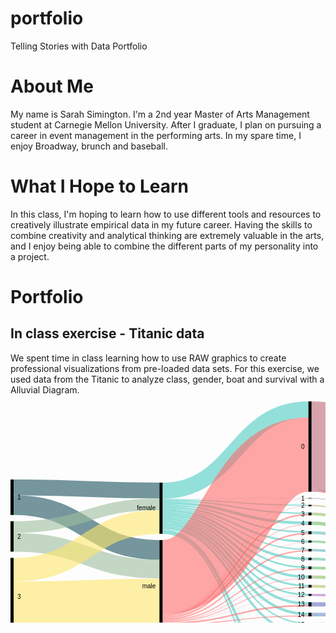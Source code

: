 # portfolio
Telling Stories with Data Portfolio

# About Me
My name is Sarah Simington. I'm a 2nd year Master of Arts Management student at Carnegie Mellon University. After I graduate, I plan on pursuing a career in event management in the performing arts. In my spare time, I enjoy Broadway, brunch and baseball.

# What I Hope to Learn
In this class, I'm hoping to learn how to use different tools and resources to creatively illustrate empirical data in my future career. Having the skills to combine creativity and analytical thinking are extremely valuable in the arts, and I enjoy being able to combine the different parts of my personality into a project.

# Portfolio

## In class exercise - Titanic data
We spent time in class learning how to use RAW graphics to create professional visualizations from pre-loaded data sets. For this exercise, we used data from the Titanic to analyze class, gender, boat and survival with a Alluvial Diagram.
<svg width="720" height="520" xmlns="http://www.w3.org/2000/svg"><g transform="translate(0, 10)"><g class="links" fill="none" stroke-opacity="0.6"><path d="M5,137.65087853323152C121.66666666666667,137.65087853323152,121.66666666666667,142.65087853323146,238.33333333333334,142.65087853323146" stroke-width="25.301757066462947" style="stroke: rgb(26, 83, 92);"></path><path d="M5,166.02750190985492C121.66666666666667,166.02750190985492,121.66666666666667,237.6050420168067,238.33333333333334,237.6050420168067" stroke-width="31.451489686783805" style="stroke: rgb(26, 83, 92);"></path><path d="M5,225.40106951871667C121.66666666666667,225.40106951871667,121.66666666666667,268.35370511841097,238.33333333333334,268.35370511841097" stroke-width="30.04583651642475" style="stroke: rgb(158, 191, 158);"></path><path d="M5,201.06569900687558C121.66666666666667,201.06569900687558,121.66666666666667,164.61420932009167,238.33333333333334,164.61420932009167" stroke-width="18.624904507257448" style="stroke: rgb(158, 191, 158);"></path><path d="M5,331.6883116883116C121.66666666666667,331.6883116883116,121.66666666666667,326.68831168831167,238.33333333333334,326.68831168831167" stroke-width="86.62337662337661" style="stroke: rgb(255, 230, 109);"></path><path d="M5,269.4003055767761C121.66666666666667,269.4003055767761,121.66666666666667,192.9029793735676,238.33333333333334,192.9029793735676" stroke-width="37.952635599694425" style="stroke: rgb(255, 230, 109);"></path><path d="M243.33333333333334,157.05882352941177C360,157.05882352941177,360,166.36363636363672,476.6666666666667,166.36363636363672" stroke-width="1.7570664629488157" style="stroke: rgb(78, 205, 196);"></path><path d="M243.33333333333334,142.9144385026738C360,142.9144385026738,360,12.91443850267408,476.6666666666667,12.91443850267408" stroke-width="25.828877005347593" style="stroke: rgb(78, 205, 196);"></path><path d="M243.33333333333334,181.30634071810545C360,181.30634071810545,360,280.6264323911385,476.6666666666667,280.6264323911385" stroke-width="4.2169595110771585" style="stroke: rgb(78, 205, 196);"></path><path d="M243.33333333333334,210.73720397249812C360,210.73720397249812,360,497.6279602750189,476.6666666666667,497.6279602750189" stroke-width="2.2841864018334608" style="stroke: rgb(78, 205, 196);"></path><path d="M243.33333333333334,162.5057295645531C360,162.5057295645531,360,194.62184873949602,476.6666666666667,194.62184873949602" stroke-width="4.5683728036669216" style="stroke: rgb(78, 205, 196);"></path><path d="M243.33333333333334,177.7922077922078C360,177.7922077922078,360,265.53093964858704,476.6666666666667,265.53093964858704" stroke-width="2.8113063407181054" style="stroke: rgb(78, 205, 196);"></path><path d="M243.33333333333334,168.83116883116884C360,168.83116883116884,360,224.11000763941965,476.6666666666667,224.11000763941965" stroke-width="3.1627196333078684" style="stroke: rgb(78, 205, 196);"></path><path d="M243.33333333333334,174.3659281894576C360,174.3659281894576,360,252.10466004583688,476.6666666666667,252.10466004583688" stroke-width="4.041252864782276" style="stroke: rgb(78, 205, 196);"></path><path d="M243.33333333333334,166.01986249045072C360,166.01986249045072,360,209.01451489686812,476.6666666666667,209.01451489686812" stroke-width="2.4598930481283423" style="stroke: rgb(78, 205, 196);"></path><path d="M243.33333333333334,171.3789152024446C360,171.3789152024446,360,237.00916730328524,476.6666666666667,237.00916730328524" stroke-width="1.9327731092436975" style="stroke: rgb(78, 205, 196);"></path><path d="M243.33333333333334,159.07944996180288C360,159.07944996180288,360,178.9113827349124,476.6666666666667,178.9113827349124" stroke-width="2.2841864018334608" style="stroke: rgb(78, 205, 196);"></path><path d="M243.33333333333334,184.99618029029796C360,184.99618029029796,360,295.19480519480544,476.6666666666667,295.19480519480544" stroke-width="3.1627196333078684" style="stroke: rgb(78, 205, 196);"></path><path d="M243.33333333333334,196.15355233002293C360,196.15355233002293,360,340.3934300993125,476.6666666666667,340.3934300993125" stroke-width="4.39266615737204" style="stroke: rgb(78, 205, 196);"></path><path d="M243.33333333333334,156.00458365164246C360,156.00458365164246,360,154.78227654698276,476.6666666666667,154.78227654698276" stroke-width="0.35141329258976317" style="stroke: rgb(78, 205, 196);"></path><path d="M243.33333333333334,204.58747135217726C360,204.58747135217726,360,415.3284950343771,476.6666666666667,415.3284950343771" stroke-width="0.17570664629488159" style="stroke: rgb(78, 205, 196);"></path><path d="M243.33333333333334,204.76317799847214C360,204.76317799847214,360,435.85561497326177,476.6666666666667,435.85561497326177" stroke-width="0.17570664629488159" style="stroke: rgb(78, 205, 196);"></path><path d="M243.33333333333334,191.76088617265088C360,191.76088617265088,360,323.54087089381215,476.6666666666667,323.54087089381215" stroke-width="4.39266615737204" style="stroke: rgb(78, 205, 196);"></path><path d="M243.33333333333334,188.07104660045837C360,188.07104660045837,360,309.49961802903,476.6666666666667,309.49961802903" stroke-width="2.987012987012987" style="stroke: rgb(78, 205, 196);"></path><path d="M243.33333333333334,202.47899159663868C360,202.47899159663868,360,372.3414820473642,476.6666666666667,372.3414820473642" stroke-width="3.6898395721925135" style="stroke: rgb(78, 205, 196);"></path><path d="M243.33333333333334,205.02673796791447C360,205.02673796791447,360,446.1191749427041,476.6666666666667,446.1191749427041" stroke-width="0.35141329258976317" style="stroke: rgb(78, 205, 196);"></path><path d="M243.33333333333334,207.31092436974794C360,207.31092436974794,360,471.56608097784544,476.6666666666667,471.56608097784544" stroke-width="4.2169595110771585" style="stroke: rgb(78, 205, 196);"></path><path d="M243.33333333333334,199.49197860962568C360,199.49197860962568,360,355.13750954927406,476.6666666666667,355.13750954927406" stroke-width="2.2841864018334608" style="stroke: rgb(78, 205, 196);"></path><path d="M243.33333333333334,209.50725744843396C360,209.50725744843396,360,486.2223071046598,476.6666666666667,486.2223071046598" stroke-width="0.17570664629488159" style="stroke: rgb(78, 205, 196);"></path><path d="M243.33333333333334,204.41176470588238C360,204.41176470588238,360,405.15278838808223,476.6666666666667,405.15278838808223" stroke-width="0.17570664629488159" style="stroke: rgb(78, 205, 196);"></path><path d="M243.33333333333334,352.69289533995413C360,352.69289533995413,360,297.39113827349144,476.6666666666667,297.39113827349144" stroke-width="1.2299465240641712" style="stroke: rgb(255, 107, 107);"></path><path d="M243.33333333333334,281.26814362108473C360,281.26814362108473,360,85.21772345301785,476.6666666666667,85.21772345301785" stroke-width="118.77769289533995" style="stroke: rgb(255, 107, 107);"></path><path d="M243.33333333333334,342.8533231474408C360,342.8533231474408,360,181.19556913674586,476.6666666666667,181.19556913674586" stroke-width="2.2841864018334608" style="stroke: rgb(255, 107, 107);"></path><path d="M243.33333333333334,365.3437738731857C360,365.3437738731857,360,458.6669213139799,476.6666666666667,458.6669213139799" stroke-width="1.5813598166539342" style="stroke: rgb(255, 107, 107);"></path><path d="M243.33333333333334,363.7624140565317C360,363.7624140565317,360,447.08556149732595,476.6666666666667,447.08556149732595" stroke-width="1.5813598166539342" style="stroke: rgb(255, 107, 107);"></path><path d="M243.33333333333334,346.01604278074865C360,346.01604278074865,360,211.38655462184903,476.6666666666667,211.38655462184903" stroke-width="2.2841864018334608" style="stroke: rgb(255, 107, 107);"></path><path d="M243.33333333333334,348.5637891520244C360,348.5637891520244,360,239.02979373567638,476.6666666666667,239.02979373567638" stroke-width="2.1084797555385792" style="stroke: rgb(255, 107, 107);"></path><path d="M243.33333333333334,369.38502673796796C360,369.38502673796796,360,499.3850267379677,476.6666666666667,499.3850267379677" stroke-width="1.2299465240641712" style="stroke: rgb(255, 107, 107);"></path><path d="M243.33333333333334,350.40870893812064C360,350.40870893812064,360,267.72727272727303,476.6666666666667,267.72727272727303" stroke-width="1.5813598166539342" style="stroke: rgb(255, 107, 107);"></path><path d="M243.33333333333334,344.4346829640947C360,344.4346829640947,360,197.3453017570667,476.6666666666667,197.3453017570667" stroke-width="0.8785332314744079" style="stroke: rgb(255, 107, 107);"></path><path d="M243.33333333333334,367.36440030557685C360,367.36440030557685,360,474.90450725744824,476.6666666666667,474.90450725744824" stroke-width="2.4598930481283423" style="stroke: rgb(255, 107, 107);"></path><path d="M243.33333333333334,362.8838808250573C360,362.8838808250573,360,425.6799083269669,476.6666666666667,425.6799083269669" stroke-width="0.17570664629488159" style="stroke: rgb(255, 107, 107);"></path><path d="M243.33333333333334,354.8892284186402C360,354.8892284186402,360,326.9671504965624,476.6666666666667,326.9671504965624" stroke-width="2.4598930481283423" style="stroke: rgb(255, 107, 107);"></path><path d="M243.33333333333334,340.92055003819706C360,340.92055003819706,360,155.22154316271997,476.6666666666667,155.22154316271997" stroke-width="0.5271199388846448" style="stroke: rgb(255, 107, 107);"></path><path d="M243.33333333333334,359.63330786860195C360,359.63330786860195,360,358.3880825057293,476.6666666666667,358.3880825057293" stroke-width="4.2169595110771585" style="stroke: rgb(255, 107, 107);"></path><path d="M243.33333333333334,356.82200152788386C360,356.82200152788386,360,343.2925897631781,476.6666666666667,343.2925897631781" stroke-width="1.4056531703590527" style="stroke: rgb(255, 107, 107);"></path><path d="M243.33333333333334,347.3338426279602C360,347.3338426279602,360,225.86707410236846,476.6666666666667,225.86707410236846" stroke-width="0.35141329258976317" style="stroke: rgb(255, 107, 107);"></path><path d="M243.33333333333334,362.7081741787624C360,362.7081741787624,360,415.504201680672,476.6666666666667,415.504201680672" stroke-width="0.17570664629488159" style="stroke: rgb(255, 107, 107);"></path><path d="M243.33333333333334,351.63865546218483C360,351.63865546218483,360,283.17417876241433,476.6666666666667,283.17417876241433" stroke-width="0.8785332314744079" style="stroke: rgb(255, 107, 107);"></path><path d="M243.33333333333334,353.4835752482811C360,353.4835752482811,360,311.16883116883133,476.6666666666667,311.16883116883133" stroke-width="0.35141329258976317" style="stroke: rgb(255, 107, 107);"></path><path d="M243.33333333333334,341.4476699770817C360,341.4476699770817,360,167.50572956455343,476.6666666666667,167.50572956455343" stroke-width="0.5271199388846448" style="stroke: rgb(255, 107, 107);"></path><path d="M243.33333333333334,362.53246753246754C360,362.53246753246754,360,394.97708174178734,476.6666666666667,394.97708174178734" stroke-width="0.17570664629488159" style="stroke: rgb(255, 107, 107);"></path><path d="M243.33333333333334,368.6822001527884C360,368.6822001527884,360,486.3980137509547,476.6666666666667,486.3980137509547" stroke-width="0.17570664629488159" style="stroke: rgb(255, 107, 107);"></path><path d="M243.33333333333334,361.91749427043544C360,361.91749427043544,360,374.3621084797553,476.6666666666667,374.3621084797553" stroke-width="0.35141329258976317" style="stroke: rgb(255, 107, 107);"></path><path d="M243.33333333333334,362.2689075630252C360,362.2689075630252,360,384.713521772345,476.6666666666667,384.713521772345" stroke-width="0.35141329258976317" style="stroke: rgb(255, 107, 107);"></path><path d="M481.6666666666667,166.627196333079C598.3333333333334,166.627196333079,598.3333333333334,288.2085561497326,715,288.2085561497326" stroke-width="2.2841864018334608" style="stroke: rgb(191, 181, 105);"></path><path d="M481.6666666666667,295.8097784568375C598.3333333333334,295.8097784568375,598.3333333333334,327.3911382734912,715,327.3911382734912" stroke-width="4.39266615737204" style="stroke: rgb(186, 191, 105);"></path><path d="M481.6666666666667,70.28265851795292C598.3333333333334,70.28265851795292,598.3333333333334,200.28265851795265,715,200.28265851795265" stroke-width="140.56531703590528" style="stroke: rgb(191, 105, 120);"></path><path d="M481.6666666666667,142.5859434682967C598.3333333333334,142.5859434682967,598.3333333333334,284.16730328495026,715,284.16730328495026" stroke-width="4.041252864782276" style="stroke: rgb(191, 105, 120);"></path><path d="M481.6666666666667,180.05347593582914C598.3333333333334,180.05347593582914,598.3333333333334,291.63483575248273,715,291.63483575248273" stroke-width="4.5683728036669216" style="stroke: rgb(155, 191, 105);"></path><path d="M481.6666666666667,281.0656990068757C598.3333333333334,281.0656990068757,598.3333333333334,322.6470588235294,715,322.6470588235294" stroke-width="5.095492742551566" style="stroke: rgb(140, 191, 105);"></path><path d="M481.6666666666667,498.33078686019843C598.3333333333334,498.33078686019843,598.3333333333334,368.3307868601987,715,368.3307868601987" stroke-width="3.33842627960275" style="stroke: rgb(125, 191, 105);"></path><path d="M481.6666666666667,496.5737203972496C598.3333333333334,496.5737203972496,598.3333333333334,272.0588235294118,715,272.0588235294118" stroke-width="0.17570664629488159" style="stroke: rgb(125, 191, 105);"></path><path d="M481.6666666666667,195.06111535523323C598.3333333333334,195.06111535523323,598.3333333333334,296.6424751718869,715,296.6424751718869" stroke-width="5.446906035141329" style="stroke: rgb(110, 191, 105);"></path><path d="M481.6666666666667,266.32161955691396C598.3333333333334,266.32161955691396,598.3333333333334,317.9029793735676,715,317.9029793735676" stroke-width="4.39266615737204" style="stroke: rgb(105, 191, 115);"></path><path d="M481.6666666666667,224.28571428571453C598.3333333333334,224.28571428571453,598.3333333333334,305.86707410236824,715,305.86707410236824" stroke-width="3.5141329258976315" style="stroke: rgb(105, 191, 130);"></path><path d="M481.6666666666667,458.75477463712735C598.3333333333334,458.75477463712735,598.3333333333334,359.1061879297174,715,359.1061879297174" stroke-width="1.4056531703590527" style="stroke: rgb(105, 191, 145);"></path><path d="M481.6666666666667,457.9640947288004C598.3333333333334,457.9640947288004,598.3333333333334,271.70741023682206,715,271.70741023682206" stroke-width="0.17570664629488159" style="stroke: rgb(105, 191, 145);"></path><path d="M481.6666666666667,252.10466004583688C598.3333333333334,252.10466004583688,598.3333333333334,313.6860198624904,715,313.6860198624904" stroke-width="4.041252864782276" style="stroke: rgb(105, 191, 161);"></path><path d="M481.6666666666667,446.294881588999C598.3333333333334,446.294881588999,598.3333333333334,271.26814362108485,715,271.26814362108485" stroke-width="0.7028265851795263" style="stroke: rgb(105, 191, 176);"></path><path d="M481.6666666666667,447.26126814362084C598.3333333333334,447.26126814362084,598.3333333333334,357.7883880825058,715,357.7883880825058" stroke-width="1.2299465240641712" style="stroke: rgb(105, 191, 176);"></path><path d="M481.6666666666667,210.15660809778487C598.3333333333334,210.15660809778487,598.3333333333334,301.73796791443846,715,301.73796791443846" stroke-width="4.744079449961803" style="stroke: rgb(105, 191, 191);"></path><path d="M481.6666666666667,238.06340718105454C598.3333333333334,238.06340718105454,598.3333333333334,309.64476699770813,715,309.64476699770813" stroke-width="4.041252864782276" style="stroke: rgb(105, 176, 191);"></path><path d="M481.6666666666667,472.8838808250571C598.3333333333334,472.8838808250571,598.3333333333334,363.05958747135224,715,363.05958747135224" stroke-width="6.501145912910618" style="stroke: rgb(105, 161, 191);"></path><path d="M481.6666666666667,469.54545454545433C598.3333333333334,469.54545454545433,598.3333333333334,271.88311688311694,715,271.88311688311694" stroke-width="0.17570664629488159" style="stroke: rgb(105, 161, 191);"></path><path d="M481.6666666666667,341.1841100076395C598.3333333333334,341.1841100076395,598.3333333333334,342.4140565317036,715,342.4140565317036" stroke-width="5.622612681436211" style="stroke: rgb(105, 145, 191);"></path><path d="M481.6666666666667,338.28495034377397C598.3333333333334,338.28495034377397,598.3333333333334,270.82887700534764,715,270.82887700534764" stroke-width="0.17570664629488159" style="stroke: rgb(105, 145, 191);"></path><path d="M481.6666666666667,425.6799083269669C598.3333333333334,425.6799083269669,598.3333333333334,356.90985485103135,715,356.90985485103135" stroke-width="0.17570664629488159" style="stroke: rgb(105, 130, 191);"></path><path d="M481.6666666666667,324.77081741787634C598.3333333333334,324.77081741787634,598.3333333333334,336.1764705882353,715,336.1764705882353" stroke-width="6.8525592055003814" style="stroke: rgb(105, 115, 191);"></path><path d="M481.6666666666667,155.04583651642508C598.3333333333334,155.04583651642508,598.3333333333334,286.62719633307864,715,286.62719633307864" stroke-width="0.8785332314744079" style="stroke: rgb(110, 105, 191);"></path><path d="M481.6666666666667,357.2459893048126C598.3333333333334,357.2459893048126,598.3333333333334,348.475935828877,715,348.475935828877" stroke-width="6.501145912910618" style="stroke: rgb(125, 105, 191);"></path><path d="M481.6666666666667,415.41634835752456C598.3333333333334,415.41634835752456,598.3333333333334,356.64629488158903,715,356.64629488158903" stroke-width="0.35141329258976317" style="stroke: rgb(140, 105, 191);"></path><path d="M481.6666666666667,435.85561497326177C598.3333333333334,435.85561497326177,598.3333333333334,357.08556149732624,715,357.08556149732624" stroke-width="0.17570664629488159" style="stroke: rgb(155, 105, 191);"></path><path d="M481.6666666666667,309.7631779984723C598.3333333333334,309.7631779984723,598.3333333333334,331.1688311688312,715,331.1688311688312" stroke-width="3.1627196333078684" style="stroke: rgb(171, 105, 191);"></path><path d="M481.6666666666667,308.0939648586709C598.3333333333334,308.0939648586709,598.3333333333334,270.65317035905275,715,270.65317035905275" stroke-width="0.17570664629488159" style="stroke: rgb(171, 105, 191);"></path><path d="M481.6666666666667,372.517188693659C598.3333333333334,372.517188693659,598.3333333333334,353.74713521772344,715,353.74713521772344" stroke-width="4.041252864782276" style="stroke: rgb(186, 105, 191);"></path><path d="M481.6666666666667,394.97708174178734C598.3333333333334,394.97708174178734,598.3333333333334,356.2070282658518,715,356.2070282658518" stroke-width="0.17570664629488159" style="stroke: rgb(191, 105, 181);"></path><path d="M481.6666666666667,486.31016042780726C598.3333333333334,486.31016042780726,598.3333333333334,366.48586707410243,715,366.48586707410243" stroke-width="0.35141329258976317" style="stroke: rgb(191, 105, 166);"></path><path d="M481.6666666666667,405.15278838808223C598.3333333333334,405.15278838808223,598.3333333333334,356.3827349121467,715,356.3827349121467" stroke-width="0.17570664629488159" style="stroke: rgb(191, 105, 150);"></path><path d="M481.6666666666667,384.713521772345C598.3333333333334,384.713521772345,598.3333333333334,355.9434682964095,715,355.9434682964095" stroke-width="0.35141329258976317" style="stroke: rgb(191, 105, 135);"></path></g><g class="nodes" font-family="Arial, Helvetica" font-size="10"><g><rect x="476.6666666666667" y="2.8421709430404007e-13" height="144.6065699006876" width="5" fill="#000"></rect><text x="470.6666666666667" y="72.30328495034408" dy="0.35em" text-anchor="end">0</text></g><g><rect x="476.6666666666667" y="154.60656990068787" height="0.878533231474421" width="5" fill="#000"></rect><text x="470.6666666666667" y="155.04583651642508" dy="0.35em" text-anchor="end">1</text></g><g><rect x="476.6666666666667" y="278.51795263559995" height="5.095492742551528" width="5" fill="#000"></rect><text x="470.6666666666667" y="281.0656990068757" dy="0.35em" text-anchor="end">10</text></g><g><rect x="476.6666666666667" y="293.6134453781515" height="4.392666157371991" width="5" fill="#000"></rect><text x="470.6666666666667" y="295.8097784568375" dy="0.35em" text-anchor="end">11</text></g><g><rect x="476.6666666666667" y="308.0061115355235" height="3.338426279602686" width="5" fill="#000"></rect><text x="470.6666666666667" y="309.6753246753248" dy="0.35em" text-anchor="end">12</text></g><g><rect x="476.6666666666667" y="321.34453781512616" height="6.85255920550037" width="5" fill="#000"></rect><text x="470.6666666666667" y="324.77081741787634" dy="0.35em" text-anchor="end">13</text></g><g><rect x="476.6666666666667" y="384.53781512605013" height="0.3514132925897684" width="5" fill="#000"></rect><text x="470.6666666666667" y="384.713521772345" dy="0.35em" text-anchor="end">13 15</text></g><g><rect x="476.6666666666667" y="394.8892284186399" height="0.1757066462948842" width="5" fill="#000"></rect><text x="470.6666666666667" y="394.97708174178734" dy="0.35em" text-anchor="end">13 15 B</text></g><g><rect x="476.6666666666667" y="338.19709702062653" height="5.7983193277307805" width="5" fill="#000"></rect><text x="470.6666666666667" y="341.0962566844919" dy="0.35em" text-anchor="end">14</text></g><g><rect x="476.6666666666667" y="353.9954163483573" height="6.5011459129106015" width="5" fill="#000"></rect><text x="470.6666666666667" y="357.2459893048126" dy="0.35em" text-anchor="end">15</text></g><g><rect x="476.6666666666667" y="405.0649350649348" height="0.1757066462948842" width="5" fill="#000"></rect><text x="470.6666666666667" y="405.15278838808223" dy="0.35em" text-anchor="end">15 16</text></g><g><rect x="476.6666666666667" y="370.4965622612679" height="4.041252864782223" width="5" fill="#000"></rect><text x="470.6666666666667" y="372.517188693659" dy="0.35em" text-anchor="end">16</text></g><g><rect x="476.6666666666667" y="165.4851031321623" height="2.284186401833381" width="5" fill="#000"></rect><text x="470.6666666666667" y="166.62719633307898" dy="0.35em" text-anchor="end">2</text></g><g><rect x="476.6666666666667" y="177.76928953399567" height="4.568372803666875" width="5" fill="#000"></rect><text x="470.6666666666667" y="180.0534759358291" dy="0.35em" text-anchor="end">3</text></g><g><rect x="476.6666666666667" y="192.33766233766255" height="5.44690603514141" width="5" fill="#000"></rect><text x="470.6666666666667" y="195.06111535523326" dy="0.35em" text-anchor="end">4</text></g><g><rect x="476.6666666666667" y="207.78456837280396" height="4.74407944996176" width="5" fill="#000"></rect><text x="470.6666666666667" y="210.15660809778484" dy="0.35em" text-anchor="end">5</text></g><g><rect x="476.6666666666667" y="415.24064171122967" height="0.3514132925897684" width="5" fill="#000"></rect><text x="470.6666666666667" y="415.41634835752456" dy="0.35em" text-anchor="end">5 7</text></g><g><rect x="476.6666666666667" y="425.59205500381944" height="0.1757066462948842" width="5" fill="#000"></rect><text x="470.6666666666667" y="425.6799083269669" dy="0.35em" text-anchor="end">5 9</text></g><g><rect x="476.6666666666667" y="222.52864782276572" height="3.514132925897684" width="5" fill="#000"></rect><text x="470.6666666666667" y="224.28571428571456" dy="0.35em" text-anchor="end">6</text></g><g><rect x="476.6666666666667" y="236.0427807486634" height="4.0412528647823365" width="5" fill="#000"></rect><text x="470.6666666666667" y="238.06340718105457" dy="0.35em" text-anchor="end">7</text></g><g><rect x="476.6666666666667" y="250.08403361344574" height="4.041252864782223" width="5" fill="#000"></rect><text x="470.6666666666667" y="252.10466004583685" dy="0.35em" text-anchor="end">8</text></g><g><rect x="476.6666666666667" y="435.7677616501143" height="0.1757066462948842" width="5" fill="#000"></rect><text x="470.6666666666667" y="435.85561497326177" dy="0.35em" text-anchor="end">8 10</text></g><g><rect x="476.6666666666667" y="264.12528647822796" height="4.392666157371991" width="5" fill="#000"></rect><text x="470.6666666666667" y="266.32161955691396" dy="0.35em" text-anchor="end">9</text></g><g><rect x="476.6666666666667" y="445.9434682964092" height="1.9327731092437261" width="5" fill="#000"></rect><text x="470.6666666666667" y="446.90985485103107" dy="0.35em" text-anchor="end">A</text></g><g><rect x="476.6666666666667" y="457.87624140565293" height="1.5813598166539578" width="5" fill="#000"></rect><text x="470.6666666666667" y="458.6669213139799" dy="0.35em" text-anchor="end">B</text></g><g><rect x="476.6666666666667" y="469.4576012223069" height="6.676852559205486" width="5" fill="#000"></rect><text x="470.6666666666667" y="472.79602750190963" dy="0.35em" text-anchor="end">C</text></g><g><rect x="476.6666666666667" y="486.1344537815124" height="0.3514132925897684" width="5" fill="#000"></rect><text x="470.6666666666667" y="486.31016042780726" dy="0.35em" text-anchor="end">C D</text></g><g><rect x="476.6666666666667" y="496.48586707410215" height="3.51413292589757" width="5" fill="#000"></rect><text x="470.6666666666667" y="498.24293353705093" dy="0.35em" text-anchor="end">D</text></g><g><rect x="0" y="125.00000000000006" height="56.7532467532468" width="5" fill="#000"></rect><text x="11" y="153.37662337662346" dy="0.35em" text-anchor="start">1</text></g><g><rect x="0" y="191.75324675324686" height="48.67074102368201" width="5" fill="#000"></rect><text x="11" y="216.08861726508786" dy="0.35em" text-anchor="start">2</text></g><g><rect x="0" y="250.42398777692887" height="124.57601222307105" width="5" fill="#000"></rect><text x="11" y="312.7119938884644" dy="0.35em" text-anchor="start">3</text></g><g><rect x="238.33333333333334" y="130" height="81.87929717341478" width="5" fill="#000"></rect><text x="232.33333333333334" y="170.9396485867074" dy="0.35em" text-anchor="end">female</text></g><g><rect x="238.33333333333334" y="221.87929717341478" height="148.12070282658522" width="5" fill="#000"></rect><text x="232.33333333333334" y="295.9396485867074" dy="0.35em" text-anchor="end">male</text></g><g><rect x="715" y="130" height="142.14667685255918" width="5" fill="#000"></rect><text x="709" y="201.07333842627958" dy="0.35em" text-anchor="end">no</text></g><g><rect x="715" y="282.14667685255915" height="87.85332314744085" width="5" fill="#000"></rect><text x="709" y="326.0733384262796" dy="0.35em" text-anchor="end">yes</text></g></g></g></svg>
